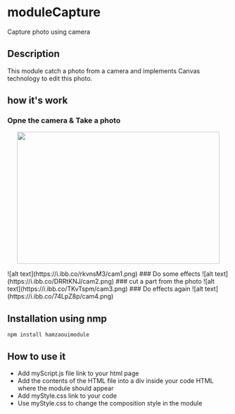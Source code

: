 # moduleCapture
Capture photo using camera
## Description 
This module catch a photo from a camera and implements Canvas technology to edit this photo.
## how it's work
### Opne the camera & Take a photo
<p align="center">
  <img width="460" height="300" src="https://i.ibb.co/rkvnsM3/cam1.png">
</p>
![alt text](https://i.ibb.co/rkvnsM3/cam1.png)
### Do some effects
![alt text](https://i.ibb.co/DRRtKNJ/cam2.png)
### cut a part from the photo
![alt text](https://i.ibb.co/TKvTspm/cam3.png)
### Do effects again
![alt text](https://i.ibb.co/74LpZ8p/cam4.png)

## Installation using nmp
```
npm install hamzaouimodule
```
## How to use it
* Add myScript.js file link to your html page
* Add the contents of the HTML file into a div inside your code HTML where the module should appear
* Add myStyle.css link to your code
* Use myStyle.css to change the composition style in the module

